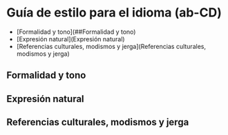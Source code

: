 # Guía de estilo para el idioma (ab-CD)

* [Formalidad y tono](##Formalidad y tono)
* [Expresión natural](Expresión natural)
* [Referencias culturales, modismos y jerga](Referencias culturales, modismos y jerga)


## Formalidad y tono

## Expresión natural

## Referencias culturales, modismos y jerga


